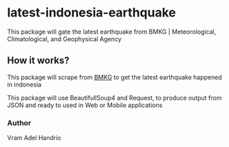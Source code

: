 # latest-indonesia-earthquake
This package will gate the latest earthquake from BMKG | Meteorological, Climatological, and Geophysical Agency

## How it works?
This package will scrape from [BMKG](https://bmkg.go.id) to get the latest earthquake happened in indonesia

This package will use BeautifullSoup4 and Request, to produce output from JSON and ready to used in Web or Mobile applications

### Author
Vram Adel Handrio